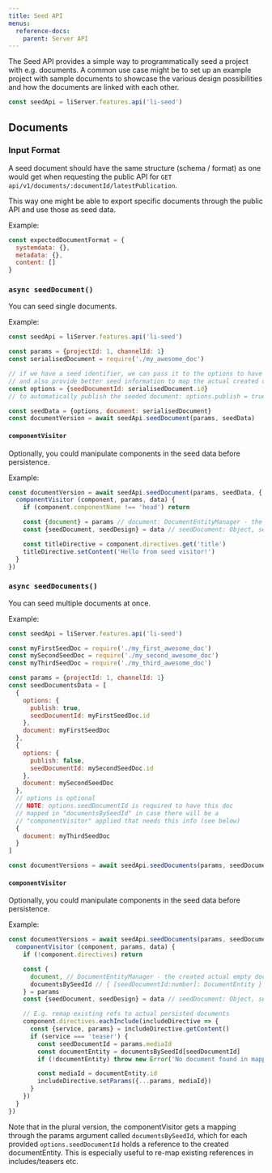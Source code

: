 ```yaml
---
title: Seed API
menus:
  reference-docs:
    parent: Server API
---
```


The Seed API provides a simple way to programmatically seed a project with e.g. documents. A common use case might be to set up an example project with sample documents to showcase the various design possibilities and how the documents are linked with each other.

```js
const seedApi = liServer.features.api('li-seed')
```

## Documents

### Input Format

A seed document should have the same structure (schema / format) as one would get when requesting the public API for `GET api/v1/documents/:documentId/latestPublication`.

This way one might be able to export specific documents through the public API and use those as seed data.

Example:

```js
const expectedDocumentFormat = {
  systemdata: {},
  metadata: {},
  content: []
}
```

### `async seedDocument()`

You can seed single documents.

Example:

```js
const seedApi = liServer.features.api('li-seed')

const params = {projectId: 1, channelId: 1}
const serialisedDocument = require('./my_awesome_doc')

// if we have a seed identifier, we can pass it to the options to have more detailed validation errors
// and also provide better seed information to map the actual created document to the seed data
const options = {seedDocumentId: serialisedDocument.id}
// to automatically publish the seeded document: options.publish = true

const seedData = {options, document: serialisedDocument}
const documentVersion = await seedApi.seedDocument(params, seedData)
```

#### `componentVisitor`

Optionally, you could manipulate components in the seed data before persistence.

Example:

```js
const documentVersion = await seedApi.seedDocument(params, seedData, {
  componentVisitor (component, params, data) {
    if (component.componentName !== 'head') return

    const {document} = params // document: DocumentEntityManager - the created empty doc
    const {seedDocument, seedDesign} = data // seedDocument: Object, seedDesign: Design

    const titleDirective = component.directives.get('title')
    titleDirective.setContent('Hello from seed visitor!')
  }
})
```

### `async seedDocuments()`

You can seed multiple documents at once.

Example:

```js
const seedApi = liServer.features.api('li-seed')

const myFirstSeedDoc = require('./my_first_awesome_doc')
const mySecondSeedDoc = require('./my_second_awesome_doc')
const myThirdSeedDoc = require('./my_third_awesome_doc')

const params = {projectId: 1, channelId: 1}
const seedDocumentsData = [
  {
    options: {
      publish: true,
      seedDocumentId: myFirstSeedDoc.id
    },
    document: myFirstSeedDoc
  },
  {
    options: {
      publish: false,
      seedDocumentId: mySecondSeedDoc.id
    },
    document: mySecondSeedDoc
  },
  // options is optional
  // NOTE: options.seedDocumentId is required to have this doc
  // mapped in "documentsBySeedId" in case there will be a
  // "componentVisitor" applied that needs this info (see below)
  {
    document: myThirdSeedDoc
  }
]

const documentVersions = await seedApi.seedDocuments(params, seedDocumentsData)
```

#### `componentVisitor`

Optionally, you could manipulate components in the seed data before persistence.

Example:

```js
const documentVersions = await seedApi.seedDocuments(params, seedDocumentsData, {
  componentVisitor (component, params, data) {
    if (!component.directives) return

    const {
      document, // DocumentEntityManager - the created actual empty doc
      documentsBySeedId // { [seedDocumentId:number]: DocumentEntity }
    } = params
    const {seedDocument, seedDesign} = data // seedDocument: Object, seedDesign: Design

    // E.g. remap existing refs to actual persisted documents
    component.directives.eachInclude(includeDirective => {
      const {service, params} = includeDirective.getContent()
      if (service === 'teaser') {
        const seedDocumentId = params.mediaId
        const documentEntity = documentsBySeedId[seedDocumentId]
        if (!documentEntity) throw new Error('No document found in mapping')

        const mediaId = documentEntity.id
        includeDirective.setParams({...params, mediaId})
      }
    })
  }
})
```

Note that in the plural version, the componentVisitor gets a mapping through the params argument called `documentsBySeedId`, which for each provided `options.seedDocumentId` holds a reference to the created documentEntity. This is especially useful to re-map existing references in includes/teasers etc.
